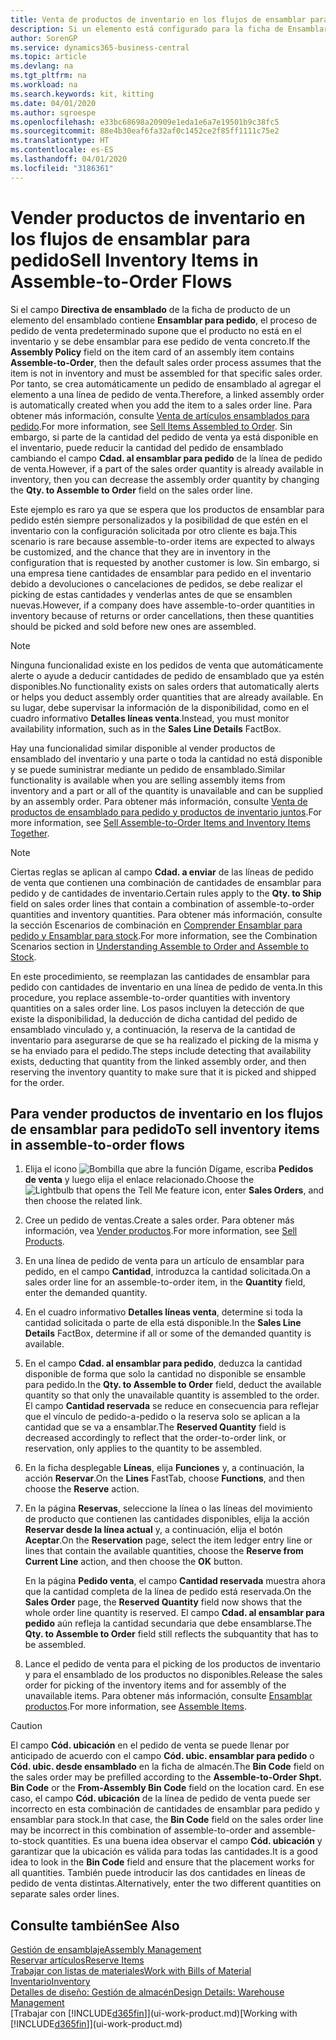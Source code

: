 ```yaml
---
title: Venta de productos de inventario en los flujos de ensamblar para pedido | Documentos de Microsoft
description: Si un elemento está configurado para la ficha de Ensamblar para pedido, el proceso de pedido de venta predeterminado supone que el producto no está en el inventario y se debe ensamblar para ese pedido de venta concreto. Por tanto, se crea automáticamente un pedido de ensamblado al agregar el elemento a una línea de pedido de venta.
author: SorenGP
ms.service: dynamics365-business-central
ms.topic: article
ms.devlang: na
ms.tgt_pltfrm: na
ms.workload: na
ms.search.keywords: kit, kitting
ms.date: 04/01/2020
ms.author: sgroespe
ms.openlocfilehash: e33bc68698a20909e1eda1e6a7e19501b9c38fc5
ms.sourcegitcommit: 88e4b30eaf6fa32af0c1452ce2f85ff1111c75e2
ms.translationtype: HT
ms.contentlocale: es-ES
ms.lasthandoff: 04/01/2020
ms.locfileid: "3186361"
---
```

# <a name="sell-inventory-items-in-assemble-to-order-flows"></a><span data-ttu-id="01a44-104">Vender productos de inventario en los flujos de ensamblar para pedido</span><span class="sxs-lookup"><span data-stu-id="01a44-104">Sell Inventory Items in Assemble-to-Order Flows</span></span>
<span data-ttu-id="01a44-105">Si el campo **Directiva de ensamblado** de la ficha de producto de un elemento del ensamblado contiene **Ensamblar para pedido**, el proceso de pedido de venta predeterminado supone que el producto no está en el inventario y se debe ensamblar para ese pedido de venta concreto.</span><span class="sxs-lookup"><span data-stu-id="01a44-105">If the **Assembly Policy** field on the item card of an assembly item contains **Assemble-to-Order**, then the default sales order process assumes that the item is not in inventory and must be assembled for that specific sales order.</span></span> <span data-ttu-id="01a44-106">Por tanto, se crea automáticamente un pedido de ensamblado al agregar el elemento a una línea de pedido de venta.</span><span class="sxs-lookup"><span data-stu-id="01a44-106">Therefore, a linked assembly order is automatically created when you add the item to a sales order line.</span></span> <span data-ttu-id="01a44-107">Para obtener más información, consulte [Venta de artículos ensamblados para pedido](assembly-how-to-sell-items-assembled-to-order.md).</span><span class="sxs-lookup"><span data-stu-id="01a44-107">For more information, see [Sell Items Assembled to Order](assembly-how-to-sell-items-assembled-to-order.md).</span></span> <span data-ttu-id="01a44-108">Sin embargo, si parte de la cantidad del pedido de venta ya está disponible en el inventario, puede reducir la cantidad del pedido de ensamblado cambiando el campo **Cdad. al ensamblar para pedido** de la línea de pedido de venta.</span><span class="sxs-lookup"><span data-stu-id="01a44-108">However, if a part of the sales order quantity is already available in inventory, then you can decrease the assembly order quantity by changing the **Qty. to Assemble to Order** field on the sales order line.</span></span>  

<span data-ttu-id="01a44-109">Este ejemplo es raro ya que se espera que los productos de ensamblar para pedido estén siempre personalizados y la posibilidad de que estén en el inventario con la configuración solicitada por otro cliente es baja.</span><span class="sxs-lookup"><span data-stu-id="01a44-109">This scenario is rare because assemble-to-order items are expected to always be customized, and the chance that they are in inventory in the configuration that is requested by another customer is low.</span></span> <span data-ttu-id="01a44-110">Sin embargo, si una empresa tiene cantidades de ensamblar para pedido en el inventario debido a devoluciones o cancelaciones de pedidos, se debe realizar el picking de estas cantidades y venderlas antes de que se ensamblen nuevas.</span><span class="sxs-lookup"><span data-stu-id="01a44-110">However, if a company does have assemble-to-order quantities in inventory because of returns or order cancellations, then these quantities should be picked and sold before new ones are assembled.</span></span>  

> [!NOTE]  
>  <span data-ttu-id="01a44-111">Ninguna funcionalidad existe en los pedidos de venta que automáticamente alerte o ayude a deducir cantidades de pedido de ensamblado que ya estén disponibles.</span><span class="sxs-lookup"><span data-stu-id="01a44-111">No functionality exists on sales orders that automatically alerts or helps you deduct assembly order quantities that are already available.</span></span> <span data-ttu-id="01a44-112">En su lugar, debe supervisar la información de la disponibilidad, como en el cuadro informativo **Detalles líneas venta**.</span><span class="sxs-lookup"><span data-stu-id="01a44-112">Instead, you must monitor availability information, such as in the **Sales Line Details** FactBox.</span></span>  

<span data-ttu-id="01a44-113">Hay una funcionalidad similar disponible al vender productos de ensamblado del inventario y una parte o toda la cantidad no está disponible y se puede suministrar mediante un pedido de ensamblado.</span><span class="sxs-lookup"><span data-stu-id="01a44-113">Similar functionality is available when you are selling assembly items from inventory and a part or all of the quantity is unavailable and can be supplied by an assembly order.</span></span> <span data-ttu-id="01a44-114">Para obtener más información, consulte [Venta de productos de ensamblado para pedido y productos de inventario juntos](assembly-how-to-sell-assemble-to-order-items-and-inventory-items-together.md).</span><span class="sxs-lookup"><span data-stu-id="01a44-114">For more information, see [Sell Assemble-to-Order Items and Inventory Items Together](assembly-how-to-sell-assemble-to-order-items-and-inventory-items-together.md).</span></span>  

> [!NOTE]  
>  <span data-ttu-id="01a44-115">Ciertas reglas se aplican al campo **Cdad. a enviar** de las líneas de pedido de venta que contienen una combinación de cantidades de ensamblar para pedido y de cantidades de inventario.</span><span class="sxs-lookup"><span data-stu-id="01a44-115">Certain rules apply to the **Qty. to Ship** field on sales order lines that contain a combination of assemble-to-order quantities and inventory quantities.</span></span> <span data-ttu-id="01a44-116">Para obtener más información, consulte la sección Escenarios de combinación en [Comprender Ensamblar para pedido y Ensamblar para stock](assembly-assemble-to-order-or-assemble-to-stock.md).</span><span class="sxs-lookup"><span data-stu-id="01a44-116">For more information, see the Combination Scenarios section in [Understanding Assemble to Order and Assemble to Stock](assembly-assemble-to-order-or-assemble-to-stock.md).</span></span>  

<span data-ttu-id="01a44-117">En este procedimiento, se reemplazan las cantidades de ensamblar para pedido con cantidades de inventario en una línea de pedido de venta.</span><span class="sxs-lookup"><span data-stu-id="01a44-117">In this procedure, you replace assemble-to-order quantities with inventory quantities on a sales order line.</span></span> <span data-ttu-id="01a44-118">Los pasos incluyen la detección de que existe la disponibilidad, la deducción de dicha cantidad del pedido de ensamblado vinculado y, a continuación, la reserva de la cantidad de inventario para asegurarse de que se ha realizado el picking de la misma y se ha enviado para el pedido.</span><span class="sxs-lookup"><span data-stu-id="01a44-118">The steps include detecting that availability exists, deducting that quantity from the linked assembly order, and then reserving the inventory quantity to make sure that it is picked and shipped for the order.</span></span>  

## <a name="to-sell-inventory-items-in-assemble-to-order-flows"></a><span data-ttu-id="01a44-119">Para vender productos de inventario en los flujos de ensamblar para pedido</span><span class="sxs-lookup"><span data-stu-id="01a44-119">To sell inventory items in assemble-to-order flows</span></span>  
1.  <span data-ttu-id="01a44-120">Elija el icono ![Bombilla que abre la función Dígame](media/ui-search/search_small.png "Dígame qué desea hacer"), escriba **Pedidos de venta** y luego elija el enlace relacionado.</span><span class="sxs-lookup"><span data-stu-id="01a44-120">Choose the ![Lightbulb that opens the Tell Me feature](media/ui-search/search_small.png "Tell me what you want to do") icon, enter **Sales Orders**, and then choose the related link.</span></span>  
2.  <span data-ttu-id="01a44-121">Cree un pedido de ventas.</span><span class="sxs-lookup"><span data-stu-id="01a44-121">Create a sales order.</span></span> <span data-ttu-id="01a44-122">Para obtener más información, vea [Vender productos](sales-how-sell-products.md).</span><span class="sxs-lookup"><span data-stu-id="01a44-122">For more information, see [Sell Products](sales-how-sell-products.md).</span></span>  
3.  <span data-ttu-id="01a44-123">En una línea de pedido de venta para un artículo de ensamblar para pedido, en el campo **Cantidad**, introduzca la cantidad solicitada.</span><span class="sxs-lookup"><span data-stu-id="01a44-123">On a sales order line for an assemble-to-order item, in the **Quantity** field, enter the demanded quantity.</span></span>  
4.  <span data-ttu-id="01a44-124">En el cuadro informativo **Detalles líneas venta**, determine si toda la cantidad solicitada o parte de ella está disponible.</span><span class="sxs-lookup"><span data-stu-id="01a44-124">In the **Sales Line Details** FactBox, determine if all or some of the demanded quantity is available.</span></span>  
5.  <span data-ttu-id="01a44-125">En el campo **Cdad. al ensamblar para pedido**, deduzca la cantidad disponible de forma que solo la cantidad no disponible se ensamble para pedido.</span><span class="sxs-lookup"><span data-stu-id="01a44-125">In the **Qty. to Assemble to Order** field, deduct the available quantity so that only the unavailable quantity is assembled to the order.</span></span> <span data-ttu-id="01a44-126">El campo **Cantidad reservada** se reduce en consecuencia para reflejar que el vínculo de pedido-a-pedido o la reserva solo se aplican a la cantidad que se va a ensamblar.</span><span class="sxs-lookup"><span data-stu-id="01a44-126">The **Reserved Quantity** field is decreased accordingly to reflect that the order-to-order link, or reservation, only applies to the quantity to be assembled.</span></span>  
6.  <span data-ttu-id="01a44-127">En la ficha desplegable **Líneas**, elija **Funciones** y, a continuación, la acción **Reservar**.</span><span class="sxs-lookup"><span data-stu-id="01a44-127">On the **Lines** FastTab, choose **Functions**, and then choose the **Reserve** action.</span></span>  
7.  <span data-ttu-id="01a44-128">En la página **Reservas**, seleccione la línea o las líneas del movimiento de producto que contienen las cantidades disponibles, elija la acción **Reservar desde la línea actual** y, a continuación, elija el botón **Aceptar**.</span><span class="sxs-lookup"><span data-stu-id="01a44-128">On the **Reservation** page, select the item ledger entry line or lines that contain the available quantities, choose the **Reserve from Current Line** action, and then choose the **OK** button.</span></span>  

    <span data-ttu-id="01a44-129">En la página **Pedido venta**, el campo **Cantidad reservada** muestra ahora que la cantidad completa de la línea de pedido está reservada.</span><span class="sxs-lookup"><span data-stu-id="01a44-129">On the **Sales Order** page, the **Reserved Quantity** field now shows that the whole order line quantity is reserved.</span></span> <span data-ttu-id="01a44-130">El campo **Cdad. al ensamblar para pedido** aún refleja la cantidad secundaria que debe ensamblarse.</span><span class="sxs-lookup"><span data-stu-id="01a44-130">The **Qty. to Assemble to Order** field still reflects the subquantity that has to be assembled.</span></span>  

8.  <span data-ttu-id="01a44-131">Lance el pedido de venta para el picking de los productos de inventario y para el ensamblado de los productos no disponibles.</span><span class="sxs-lookup"><span data-stu-id="01a44-131">Release the sales order for picking of the inventory items and for assembly of the unavailable items.</span></span> <span data-ttu-id="01a44-132">Para obtener más información, consulte [Ensamblar productos](assembly-how-to-assemble-items.md).</span><span class="sxs-lookup"><span data-stu-id="01a44-132">For more information, see [Assemble Items](assembly-how-to-assemble-items.md).</span></span>  

> [!CAUTION]  
>  <span data-ttu-id="01a44-133">El campo **Cód. ubicación** en el pedido de venta se puede llenar por anticipado de acuerdo con el campo **Cód. ubic. ensamblar para pedido** o **Cód. ubic. desde ensamblado** en la ficha de almacén.</span><span class="sxs-lookup"><span data-stu-id="01a44-133">The **Bin Code** field on the sales order may be prefilled according to the **Assemble-to-Order Shpt. Bin Code** or the **From-Assembly Bin Code** field on the location card.</span></span> <span data-ttu-id="01a44-134">En ese caso, el campo **Cód. ubicación** de la línea de pedido de venta puede ser incorrecto en esta combinación de cantidades de ensamblar para pedido y ensamblar para stock.</span><span class="sxs-lookup"><span data-stu-id="01a44-134">In that case, the **Bin Code** field on the sales order line may be incorrect in this combination of assemble-to-order and assemble-to-stock quantities.</span></span> <span data-ttu-id="01a44-135">Es una buena idea observar el campo **Cód. ubicación** y garantizar que la ubicación es válida para todas las cantidades.</span><span class="sxs-lookup"><span data-stu-id="01a44-135">It is a good idea to look in the **Bin Code** field and ensure that the placement works for all quantities.</span></span> <span data-ttu-id="01a44-136">También puede introducir las dos cantidades en líneas de pedido de venta distintas.</span><span class="sxs-lookup"><span data-stu-id="01a44-136">Alternatively, enter the two different quantities on separate sales order lines.</span></span>  

## <a name="see-also"></a><span data-ttu-id="01a44-137">Consulte también</span><span class="sxs-lookup"><span data-stu-id="01a44-137">See Also</span></span>  
[<span data-ttu-id="01a44-138">Gestión de ensamblaje</span><span class="sxs-lookup"><span data-stu-id="01a44-138">Assembly Management</span></span>](assembly-assemble-items.md)  
[<span data-ttu-id="01a44-139">Reservar artículos</span><span class="sxs-lookup"><span data-stu-id="01a44-139">Reserve Items</span></span>](inventory-how-to-reserve-items.md)  
[<span data-ttu-id="01a44-140">Trabajar con listas de materiales</span><span class="sxs-lookup"><span data-stu-id="01a44-140">Work with Bills of Material</span></span>](inventory-how-work-BOMs.md)  
[<span data-ttu-id="01a44-141">Inventario</span><span class="sxs-lookup"><span data-stu-id="01a44-141">Inventory</span></span>](inventory-manage-inventory.md)  
[<span data-ttu-id="01a44-142">Detalles de diseño: Gestión de almacén</span><span class="sxs-lookup"><span data-stu-id="01a44-142">Design Details: Warehouse Management</span></span>](design-details-warehouse-management.md)  
<span data-ttu-id="01a44-143">[Trabajar con [!INCLUDE[d365fin](includes/d365fin_md.md)]](ui-work-product.md)</span><span class="sxs-lookup"><span data-stu-id="01a44-143">[Working with [!INCLUDE[d365fin](includes/d365fin_md.md)]](ui-work-product.md)</span></span>
